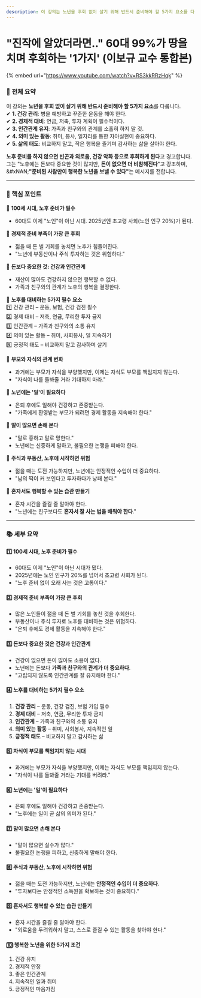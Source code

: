 ```yaml
---
description: 이 강의는 노년을 후회 없이 살기 위해 반드시 준비해야 할 5가지 요소를 다룹니다.
---
```


# "진작에 알았더라면.." 60대 99%가 땅을 치며 후회하는 '1가지' (이보규 교수 통합본)

{% embed url="https://www.youtube.com/watch?v=RS3kkRRzHqk" %}

### 📌 **전체 요약**

이 강의는 **노년을 후회 없이 살기 위해 반드시 준비해야 할 5가지 요소**를 다룹니다.\
✔ **1. 건강 관리**: 병을 예방하고 꾸준한 운동을 해야 한다.\
✔ **2. 경제적 대비**: 연금, 저축, 투자 계획이 필수적이다.\
✔ **3. 인간관계 유지**: 가족과 친구와의 관계를 소홀히 하지 말 것.\
✔ **4. 의미 있는 활동**: 취미, 봉사, 일자리를 통한 자아실현이 중요하다.\
✔ **5. 삶의 태도**: 비교하지 말고, 작은 행복을 즐기며 감사하는 삶을 살아야 한다.

**노후 준비를 하지 않으면 빈곤과 외로움, 건강 악화 등으로 후회하게 된다**고 경고합니다.\
그는 "노후에는 돈보다 중요한 것이 많지만, **돈이 없으면 더 비참해진다**"고 강조하며,\
&#xNAN;**"준비된 사람만이 행복한 노년을 보낼 수 있다"**&#xB294; 메시지를 전합니다.

***

### 🌟 **핵심 포인트**

🔹 **100세 시대, 노후 준비가 필수**

* 60대도 이제 "노인"이 아닌 시대. 2025년엔 초고령 사회(노인 인구 20%)가 된다.

🔹 **경제적 준비 부족이 가장 큰 후회**

* 젊을 때 돈 벌 기회를 놓치면 노후가 힘들어진다.
* "노년에 부동산이나 주식 투자하는 것은 위험하다."

🔹 **돈보다 중요한 것: 건강과 인간관계**

* 재산이 많아도 건강하지 않으면 행복할 수 없다.
* 가족과 친구와의 관계가 노후의 행복을 결정한다.

🔹 **노후를 대비하는 5가지 필수 요소**\
1️⃣ 건강 관리 – 운동, 보험, 건강 검진 필수\
2️⃣ 경제 대비 – 저축, 연금, 무리한 투자 금지\
3️⃣ 인간관계 – 가족과 친구와의 소통 유지\
4️⃣ 의미 있는 활동 – 취미, 사회봉사, 일 지속하기\
5️⃣ 긍정적 태도 – 비교하지 말고 감사하며 살기

🔹 **부모와 자식의 관계 변화**

* 과거에는 부모가 자식을 부양했지만, 이제는 자식도 부모를 책임지지 않는다.
* "자식이 나를 돌봐줄 거라 기대하지 마라."

🔹 **노년에는 '일'이 필요하다**

* 은퇴 후에도 일해야 건강하고 존중받는다.
* "가족에게 환영받는 부모가 되려면 경제 활동을 지속해야 한다."

🔹 **말이 많으면 손해 본다**

* "말로 흥하고 말로 망한다."
* 노년에는 신중하게 말하고, 불필요한 논쟁을 피해야 한다.

🔹 **주식과 부동산, 노후에 시작하면 위험**

* 젊을 때는 도전 가능하지만, 노년에는 안정적인 수입이 더 중요하다.
* "남의 떡이 커 보인다고 투자하다가 낭패 본다."

🔹 **혼자서도 행복할 수 있는 습관 만들기**

* 혼자 시간을 즐길 줄 알아야 한다.
* "노년에는 친구보다도 **혼자서 잘 사는 법을 배워야 한다**."

***

### 📚 **세부 요약**

#### **1️⃣ 100세 시대, 노후 준비가 필수**

* 60대도 이제 "노인"이 아닌 시대가 됐다.
* 2025년에는 노인 인구가 20%를 넘어서 초고령 사회가 된다.
* "노후 준비 없이 오래 사는 것은 고통이다."

#### **2️⃣ 경제적 준비 부족이 가장 큰 후회**

* 많은 노인들이 젊을 때 돈 벌 기회를 놓친 것을 후회한다.
* 부동산이나 주식 투자로 노후를 대비하는 것은 위험하다.
* "은퇴 후에도 경제 활동을 지속해야 한다."

#### **3️⃣ 돈보다 중요한 것은 건강과 인간관계**

* 건강이 없으면 돈이 많아도 소용이 없다.
* 노년에는 돈보다 **가족과 친구와의 관계가 더 중요하다**.
* "고립되지 않도록 인간관계를 잘 유지해야 한다."

#### **4️⃣ 노후를 대비하는 5가지 필수 요소**

1. **건강 관리** – 운동, 건강 검진, 보험 가입 필수
2. **경제 대비** – 저축, 연금, 무리한 투자 금지
3. **인간관계** – 가족과 친구와의 소통 유지
4. **의미 있는 활동** – 취미, 사회봉사, 지속적인 일
5. **긍정적 태도** – 비교하지 말고 감사하는 삶

#### **5️⃣ 자식이 부모를 책임지지 않는 시대**

* 과거에는 부모가 자식을 부양했지만, 이제는 자식도 부모를 책임지지 않는다.
* "자식이 나를 돌봐줄 거라는 기대를 버려라."

#### **6️⃣ 노년에는 '일'이 필요하다**

* 은퇴 후에도 일해야 건강하고 존중받는다.
* "노후에는 일이 곧 삶의 의미가 된다."

#### **7️⃣ 말이 많으면 손해 본다**

* "말이 많으면 실수가 많다."
* 불필요한 논쟁을 피하고, 신중하게 말해야 한다.

#### **8️⃣ 주식과 부동산, 노후에 시작하면 위험**

* 젊을 때는 도전 가능하지만, 노년에는 **안정적인 수입이 더 중요하다**.
* "투자보다는 안정적인 소득원을 확보하는 것이 중요하다."

#### **9️⃣ 혼자서도 행복할 수 있는 습관 만들기**

* 혼자 시간을 즐길 줄 알아야 한다.
* "외로움을 두려워하지 말고, 스스로 즐길 수 있는 활동을 찾아야 한다."

#### **🔟 행복한 노년을 위한 5가지 조건**

1. 건강 유지
2. 경제적 안정
3. 좋은 인간관계
4. 지속적인 일과 취미
5. 긍정적인 마음가짐
